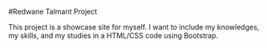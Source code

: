 #Redwane Talmant Project

This project is a showcase site for myself.
I want to include my knowledges, my skills, and my studies in a HTML/CSS code using Bootstrap.
